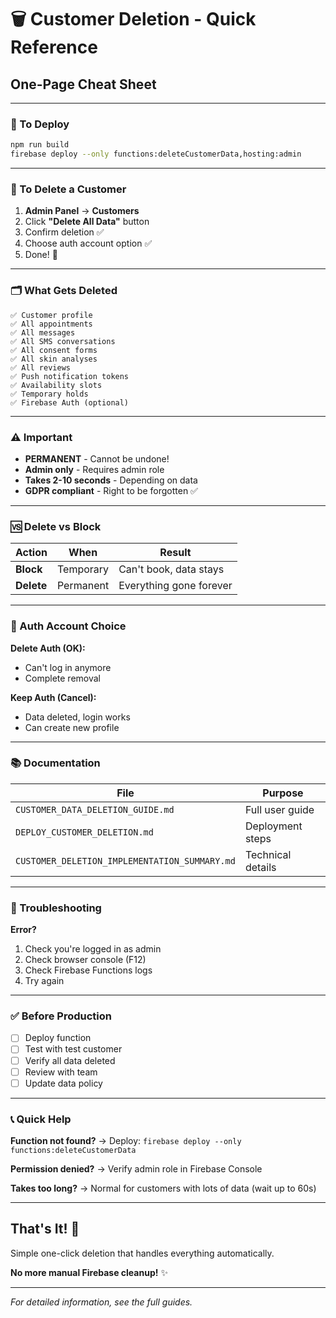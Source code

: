 # 🗑️ Customer Deletion - Quick Reference

## One-Page Cheat Sheet

---

### 🚀 To Deploy

```bash
npm run build
firebase deploy --only functions:deleteCustomerData,hosting:admin
```

---

### 🎯 To Delete a Customer

1. **Admin Panel** → **Customers**
2. Click **"Delete All Data"** button
3. Confirm deletion ✅
4. Choose auth account option ✅
5. Done! 🎉

---

### 🗂️ What Gets Deleted

```
✅ Customer profile
✅ All appointments
✅ All messages
✅ All SMS conversations  
✅ All consent forms
✅ All skin analyses
✅ All reviews
✅ Push notification tokens
✅ Availability slots
✅ Temporary holds
✅ Firebase Auth (optional)
```

---

### ⚠️ Important

- **PERMANENT** - Cannot be undone!
- **Admin only** - Requires admin role
- **Takes 2-10 seconds** - Depending on data
- **GDPR compliant** - Right to be forgotten ✅

---

### 🆚 Delete vs Block

| Action | When | Result |
|--------|------|--------|
| **Block** | Temporary | Can't book, data stays |
| **Delete** | Permanent | Everything gone forever |

---

### 🔑 Auth Account Choice

**Delete Auth (OK):**
- Can't log in anymore
- Complete removal

**Keep Auth (Cancel):**
- Data deleted, login works
- Can create new profile

---

### 📚 Documentation

| File | Purpose |
|------|---------|
| `CUSTOMER_DATA_DELETION_GUIDE.md` | Full user guide |
| `DEPLOY_CUSTOMER_DELETION.md` | Deployment steps |
| `CUSTOMER_DELETION_IMPLEMENTATION_SUMMARY.md` | Technical details |

---

### 🐛 Troubleshooting

**Error?**
1. Check you're logged in as admin
2. Check browser console (F12)
3. Check Firebase Functions logs
4. Try again

---

### ✅ Before Production

- [ ] Deploy function
- [ ] Test with test customer
- [ ] Verify all data deleted
- [ ] Review with team
- [ ] Update data policy

---

### 📞 Quick Help

**Function not found?**
→ Deploy: `firebase deploy --only functions:deleteCustomerData`

**Permission denied?**
→ Verify admin role in Firebase Console

**Takes too long?**
→ Normal for customers with lots of data (wait up to 60s)

---

## That's It! 🎉

Simple one-click deletion that handles everything automatically.

**No more manual Firebase cleanup!** ✨

---

*For detailed information, see the full guides.*


